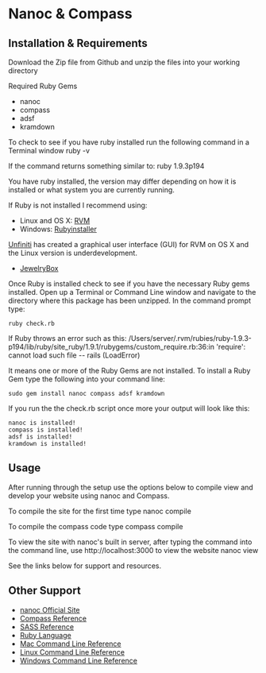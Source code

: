 Nanoc & Compass
===============

Installation & Requirements
---------------------------
Download the Zip file from Github and unzip the files into your working directory

Required Ruby Gems
- nanoc
- compass
- adsf
- kramdown

To check to see if you have ruby installed run the following command in a Terminal window
	ruby -v

If the command returns something similar to: 
	ruby 1.9.3p194

You have ruby installed, the version may differ depending on how it is installed or what system you are currently running.

If Ruby is not installed I recommend using:
- Linux and OS X: [RVM](https://rvm.io/)
- Windows: [Rubyinstaller](http://rubyinstaller.org/)

[Unfiniti](http://unfiniti.com) has created a graphical user interface (GUI) for RVM on OS X and the Linux version is underdevelopment. 
- [JewelryBox](http://unfiniti.com/software/mac/jewelrybox)

Once Ruby is installed check to see if you have the necessary Ruby gems installed. Open up a Terminal or Command Line window and navigate to the directory where this package has been unzipped. In the command prompt type:

    ruby check.rb

If Ruby throws an error such as this:
    /Users/server/.rvm/rubies/ruby-1.9.3-p194/lib/ruby/site_ruby/1.9.1/rubygems/custom_require.rb:36:in 'require': cannot load such file -- rails (LoadError)
	
It means one or more of the Ruby Gems are not installed. To install a Ruby Gem type the following into your command line:

    sudo gem install nanoc compass adsf kramdown
	
If you run the the check.rb script once more your output will look like this:
	
    nanoc is installed!
    compass is installed!
    adsf is installed!
    kramdown is installed!

Usage
-----
After running through the setup use the options below to compile view and develop your website using nanoc and Compass.

To compile the site for the first time type
    nanoc compile

To compile the compass code type
    compass compile
    
To view the site with nanoc's built in server, after typing the command into the command line, use http://localhost:3000 to view the website
    nanoc view
    
See the links below for support and resources.

Other Support
-------------
- [nanoc Official Site](http://nanoc.stoneship.org/)
- [Compass Reference](http://compass-style.org)
- [SASS Reference](http://sass-lang.com)
- [Ruby Language](http://ruby-lang.org)
- [Mac Command Line Reference](http://ss64.com/osx/)
- [Linux Command Line Reference](http://ss64.com/bash/)
- [Windows Command Line Reference](http://ss64.com/nt/)
